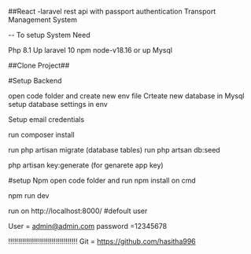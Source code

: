 ##React -laravel rest api with passport authentication  Transport Management System

-- To setup System Need

Php 8.1 Up
laravel 10
npm node-v18.16  or up
Mysql


##Clone Project##

#Setup Backend

open  code  folder and create new env file 
Crteate new database in Mysql
setup database settings in env

Setup email credentials 



run composer install

run php artisan migrate  (database tables)
run php artsan db:seed 

php artisan key:generate (for genarete app key)

#setup Npm 
open code  folder and run npm install on cmd

npm run dev 





run on http://localhost:8000/
#defoult user



   User = admin@admin.com
   password =12345678

!!!!!!!!!!!!!!!!!!!!!!!!!!!!!!!!!!!
Git = https://github.com/hasitha996